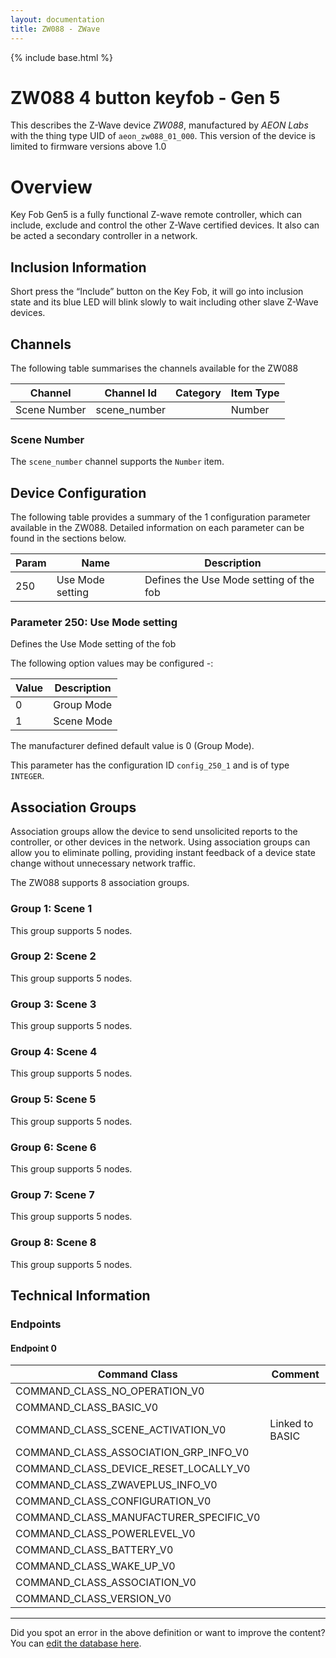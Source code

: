 ```yaml
---
layout: documentation
title: ZW088 - ZWave
---
```


{% include base.html %}

# ZW088 4 button keyfob - Gen 5
This describes the Z-Wave device *ZW088*, manufactured by *AEON Labs* with the thing type UID of ```aeon_zw088_01_000```.
This version of the device is limited to firmware versions above 1.0

# Overview
Key Fob Gen5 is a fully functional Z-wave remote controller, which can include, exclude and control the other Z-Wave certified devices. It also can be acted a secondary controller in a network.

## Inclusion Information
Short press the “Include” button on the Key Fob, it will go into inclusion state and its blue LED will blink slowly to wait including other slave Z-Wave devices.

## Channels
The following table summarises the channels available for the ZW088

| Channel | Channel Id | Category | Item Type |
|---------|------------|----------|-----------|
| Scene Number | scene_number |  | Number | 

### Scene Number
The ```scene_number``` channel supports the ```Number``` item.



## Device Configuration
The following table provides a summary of the 1 configuration parameter available in the ZW088.
Detailed information on each parameter can be found in the sections below.

| Param | Name  | Description |
|-------|-------|-------------|
| 250 | Use Mode setting | Defines the Use Mode setting of the fob |

### Parameter 250: Use Mode setting
Defines the Use Mode setting of the fob

The following option values may be configured -:

| Value  | Description |
|--------|-------------|
| 0 | Group Mode |
| 1 | Scene Mode |

The manufacturer defined default value is 0 (Group Mode).

This parameter has the configuration ID ```config_250_1``` and is of type ```INTEGER```.


## Association Groups
Association groups allow the device to send unsolicited reports to the controller, or other devices in the network. Using association groups can allow you to eliminate polling, providing instant feedback of a device state change without unnecessary network traffic.

The ZW088 supports 8 association groups.

### Group 1: Scene 1

This group supports 5 nodes.

### Group 2: Scene 2

This group supports 5 nodes.

### Group 3: Scene 3

This group supports 5 nodes.

### Group 4: Scene 4

This group supports 5 nodes.

### Group 5: Scene 5

This group supports 5 nodes.

### Group 6: Scene 6

This group supports 5 nodes.

### Group 7: Scene 7

This group supports 5 nodes.

### Group 8: Scene 8

This group supports 5 nodes.

## Technical Information

### Endpoints

#### Endpoint 0

| Command Class | Comment |
|---------------|---------|
| COMMAND_CLASS_NO_OPERATION_V0| |
| COMMAND_CLASS_BASIC_V0| |
| COMMAND_CLASS_SCENE_ACTIVATION_V0| Linked to BASIC|
| COMMAND_CLASS_ASSOCIATION_GRP_INFO_V0| |
| COMMAND_CLASS_DEVICE_RESET_LOCALLY_V0| |
| COMMAND_CLASS_ZWAVEPLUS_INFO_V0| |
| COMMAND_CLASS_CONFIGURATION_V0| |
| COMMAND_CLASS_MANUFACTURER_SPECIFIC_V0| |
| COMMAND_CLASS_POWERLEVEL_V0| |
| COMMAND_CLASS_BATTERY_V0| |
| COMMAND_CLASS_WAKE_UP_V0| |
| COMMAND_CLASS_ASSOCIATION_V0| |
| COMMAND_CLASS_VERSION_V0| |

---

Did you spot an error in the above definition or want to improve the content?
You can [edit the database here](http://www.cd-jackson.com/index.php/zwave/zwave-device-database/zwave-device-list/devicesummary/87).

